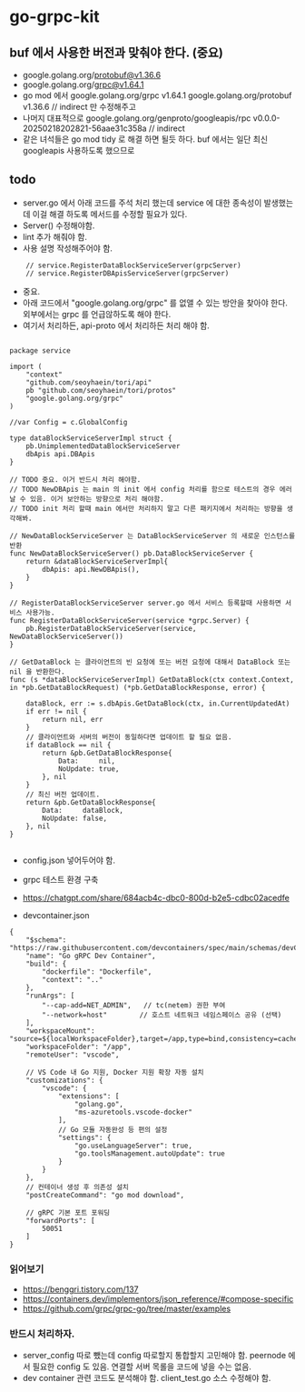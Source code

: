 # go-grpc-kit

## buf 에서 사용한 버전과 맞춰야 한다. (중요)
- google.golang.org/protobuf@v1.36.6
- google.golang.org/grpc@v1.64.1
- go mod 에서 google.golang.org/grpc v1.64.1 google.golang.org/protobuf v1.36.6 // indirect 만 수정해주고   
- 나머지 대표적으로 google.golang.org/genproto/googleapis/rpc v0.0.0-20250218202821-56aae31c358a // indirect  
- 같은 녀석들은 go mod tidy 로 해결 하면 될듯 하다. buf 에서는 일단 최신 googleapis 사용하도록 했으므로   

## todo
- server.go 에서 아래 코드를 주석 처리 했는데 service 에 대한 종속성이 발생했는데 이걸 해결 하도록 메서드를 수정할 필요가 있다.  
- Server() 수정해야함.  
- lint 추가 해줘야 함.  
- 사용 설명 작성해주어야 함.    

```aiignore
    // service.RegisterDataBlockServiceServer(grpcServer)
    // service.RegisterDBApisServiceServer(grpcServer)
```
- 중요.  
- 아래 코드에서 "google.golang.org/grpc" 를 없앨 수 있는 방안을 찾아야 한다. 외부에서는 grpc 를 언급않하도록 해야 한다.  
- 여기서 처리하든, api-proto 에서 처리하든 처리 해야 함.  
```aiignore

package service

import (
	"context"
	"github.com/seoyhaein/tori/api"
	pb "github.com/seoyhaein/tori/protos"
	"google.golang.org/grpc"
)

//var Config = c.GlobalConfig

type dataBlockServiceServerImpl struct {
	pb.UnimplementedDataBlockServiceServer
	dbApis api.DBApis
}

// TODO 중요. 이거 반드시 처리 해야함.
// TODO NewDBApis 는 main 의 init 에서 config 처리를 함으로 테스트의 경우 에러 날 수 있음. 이거 보안하는 방향으로 처리 해야함.
// TODO init 처리 할때 main 에서만 처리하지 말고 다른 패키지에서 처리하는 방향을 생각해봐.

// NewDataBlockServiceServer 는 DataBlockServiceServer 의 새로운 인스턴스를 반환
func NewDataBlockServiceServer() pb.DataBlockServiceServer {
	return &dataBlockServiceServerImpl{
		dbApis: api.NewDBApis(),
	}
}

// RegisterDataBlockServiceServer server.go 에서 서비스 등록할때 사용하면 서비스 사용가능.
func RegisterDataBlockServiceServer(service *grpc.Server) {
	pb.RegisterDataBlockServiceServer(service, NewDataBlockServiceServer())
}

// GetDataBlock 는 클라이언트의 빈 요청에 또는 버전 요청에 대해서 DataBlock 또는 nil 을 반환한다.
func (s *dataBlockServiceServerImpl) GetDataBlock(ctx context.Context, in *pb.GetDataBlockRequest) (*pb.GetDataBlockResponse, error) {

	dataBlock, err := s.dbApis.GetDataBlock(ctx, in.CurrentUpdatedAt)
	if err != nil {
		return nil, err
	}
	// 클라이언트와 서버의 버전이 동일하다면 업데이트 할 필요 없음.
	if dataBlock == nil {
		return &pb.GetDataBlockResponse{
			Data:     nil,
			NoUpdate: true,
		}, nil
	}
	// 최신 버전 업데이트.
	return &pb.GetDataBlockResponse{
		Data:     dataBlock,
		NoUpdate: false,
	}, nil
}


```
- config.json 넣어두어야 함.

- grpc 테스트 환경 구축
- https://chatgpt.com/share/684acb4c-dbc0-800d-b2e5-cdbc02acedfe

- devcontainer.json

```
{
    "$schema": "https://raw.githubusercontent.com/devcontainers/spec/main/schemas/devContainer.base.schema.json",
    "name": "Go gRPC Dev Container",
    "build": {
        "dockerfile": "Dockerfile",
        "context": ".."
    },
    "runArgs": [
        "--cap-add=NET_ADMIN",   // tc(netem) 권한 부여
        "--network=host"        // 호스트 네트워크 네임스페이스 공유 (선택)
    ],
    "workspaceMount": "source=${localWorkspaceFolder},target=/app,type=bind,consistency=cached",
    "workspaceFolder": "/app",
    "remoteUser": "vscode",

    // VS Code 내 Go 지원, Docker 지원 확장 자동 설치
    "customizations": {
        "vscode": {
            "extensions": [
                "golang.go",
                "ms-azuretools.vscode-docker"
            ],
            // Go 모듈 자동완성 등 편의 설정
            "settings": {
                "go.useLanguageServer": true,
                "go.toolsManagement.autoUpdate": true
            }
        }
    },
    // 컨테이너 생성 후 의존성 설치
    "postCreateCommand": "go mod download",

    // gRPC 기본 포트 포워딩
    "forwardPorts": [
        50051
    ]
}
```

### 읽어보기
- https://benggri.tistory.com/137
- https://containers.dev/implementors/json_reference/#compose-specific
- https://github.com/grpc/grpc-go/tree/master/examples

### 반드시 처리하자.
- server_config 따로 뺐는데 config 따로할지 통합할지 고민해야 함. peernode 에서 필요한 config 도 있음. 연결할 서버 목롤을 코드에 넣을 수는 없음.
- dev container 관련 코드도 분석해야 함. client_test.go 소스 수정해야 함.